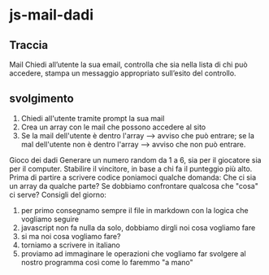# js-mail-dadi

## Traccia
Mail
Chiedi all’utente la sua email,
controlla che sia nella lista di chi può accedere,
stampa un messaggio appropriato sull’esito del controllo.

## svolgimento
1. Chiedi all'utente tramite prompt la sua mail
2. Crea un array con le mail che possono accedere al sito
3. Se la mail dell'utente è dentro l'array --> avviso che può entrare; se la mal dell'utente non è dentro l'array --> avviso che non può entrare.





Gioco dei dadi
Generare un numero random da 1 a 6, sia per il giocatore sia per il computer.
Stabilire il vincitore, in base a chi fa il punteggio più alto.
Prima di partire a scrivere codice poniamoci qualche domanda:
Che ci sia un array da qualche parte?
Se dobbiamo confrontare qualcosa che "cosa" ci serve?
Consigli del giorno:
1. per primo consegnamo sempre il file in markdown con la logica che vogliamo seguire
2. javascript non fa nulla da solo, dobbiamo dirgli noi cosa vogliamo fare
3. si ma noi cosa vogliamo fare?
4. torniamo a scrivere in italiano
5. proviamo ad immaginare le operazioni che vogliamo far svolgere al nostro programma così come lo faremmo "a mano"